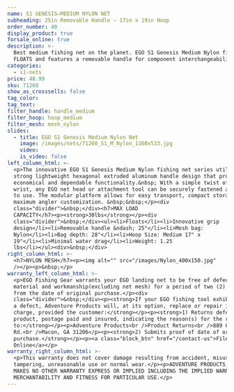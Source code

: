```yaml
---
name: S1 GENESIS—MEDIUM NYLON NET
subheading: 25in Removable Handle — 17in x 19in Hoop
order_number: 40
display_product: true
forsale_online: true
description: >-
  Best medium fishing net on the planet. EGO S1 Genesis Medium Nylon fishing net
  FLOATS and features a removable handle for component interchangeability.
categories:
  - s1-nets
price: 48.99
sku: 71260
show_as_crosssells: false
tag_color:
tag_text:
filter_handle: handle_medium
filter_hoop: hoop_medium
filter_mesh: mesh_nylon
slides:
  - title: EGO S1 Genesis Medium Nylon Net
    image: /images/nets/71260_S1_M_Nylon_1160x533.jpg
    video:
    is_video: false
left_column_html: >-
  <p>The innovative EGO S1 Genesis Medium Nylon fishing net series utilizes a
  strong lightweight hexagonal extruded aluminum handle design that provides
  economical and dependable functionality.&nbsp; With a simple twist of the
  wrist, any EGO net head or attachment tool can be securely fastened and ready
  to use. The modular platform allows for easy transport, compact storage, and
  maximum angler customization. &nbsp;&nbsp;</p><div
  class="divider">&nbsp;</div><h7>MAX LOAD
  CAPACITY</h7><p><strong>30lbs</strong></p><div
  class="divider">&nbsp;</div><ul><li>Floats</li><li>Innovative grip
  design</li><li>Removable handle &ndash; 25"</li><li>Mesh bag:
  Nylon</li><li>Bag depth: 28"</li><li>Hoop Size: Medium 17" x
  19"</li><li>Minimal water drag</li><li>Weight: 1.25
  lbs</li></ul><div>&nbsp;</div>
right_column_html: >-
  <h7>NYLON MESH</h7><p><img alt="" src="/images/Nylon_400x150.jpg"
  /></p><p>&nbsp;</p>
warranty_left_column_html: >-
  <p>EGO Fishing Gear warrants your EGO landing net to be free of defects in
  material and workmanship(excluding net mesh) for a period of two (2) years
  from the date of original purchase.</p><div
  class="divider">&nbsp;</div><p><strong>If your EGO fishing tool exhibits such
  a defect, Adventure Products will, at its option, replace or repair it without
  charge, provided the customer:</strong></p><p><strong>1) Returns defective
  product, postage paid and insured, indicating the reason(s) for the return
  to:</strong></p><p>Adventure Products<br />Product Returns<br />889 Guy Paine
  Rd.<br />Macon, GA 31206</p><p><strong>2) Submits proof of date of original
  purchase.</strong></p><p><a class="block_btn" href="/contact-us">File Claim
  Online</a></p>
warranty_right_column_html: >-
  <p>This warranty does not cover damage resulting from accident, misuse, abuse,
  tampering, unreasonable use or normal wear.</p><p>ADVENTURE PRODUCTS, INC.
  MAKES NO OTHER WARRANTY EXPRESS OR IMPLIED INCLUDING THE IMPLIED WARRANTIES OF
  MERCHANTABILITY AND FITNESS FOR PARTICULAR USE.</p>
---
```

